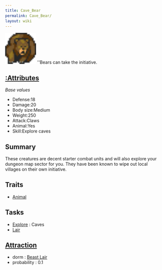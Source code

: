 ```yaml
---
title: Cave_Bear
permalink: Cave_Bear/
layout: wiki
---
```


<img src="bear.png" title="fig:bear.png" alt="bear.png" width="100" />
''Bears can take the initiative.

[:Attributes](:Attributes "wikilink")
-------------------------------------

*Base values*

-   Defense:18
-   Damage:20
-   Body size:Medium
-   Weight:250
-   Attack:Claws
-   Animal:Yes
-   Skill:Explore caves

Summary
-------

These creatures are decent starter combat units and will also explore
your dungeon map sector for you. They have been known to wipe out local
villages on their own initiative.

Traits
------

-   [Animal](:Traits#Animal "wikilink")

Tasks
-----

-   [Explore](:Traits#Explore "wikilink") : Caves
-   [Lair](:Beast_Lair "wikilink")

[Attraction](:Immigration "wikilink")
-------------------------------------

-   dorm : [Beast Lair](:Beast_Lair "wikilink")
-   probability : 0.1


